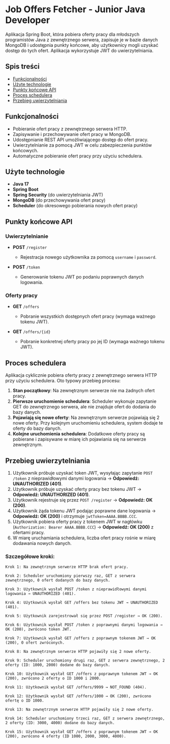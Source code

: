 # Job Offers Fetcher - Junior Java Developer

Aplikacja Spring Boot, która pobiera oferty pracy dla młodszych programistów Java z zewnętrznego serwera, zapisuje je w bazie danych MongoDB i udostępnia punkty końcowe, aby użytkownicy mogli uzyskać dostęp do tych ofert. Aplikacja wykorzystuje JWT do uwierzytelniania.

## Spis treści

- [Funkcjonalności](#funkcjonalności)
- [Użyte technologie](#użyte-technologie)
- [Punkty końcowe API](#punkty-końcowe-api)
- [Proces schedulera](#proces-schedulera)
- [Przebieg uwierzytelniania](#przebieg-uwierzytelniania)

## Funkcjonalności

- Pobieranie ofert pracy z zewnętrznego serwera HTTP.
- Zapisywanie i przechowywanie ofert pracy w MongoDB.
- Udostępnianie REST API umożliwiającego dostęp do ofert pracy.
- Uwierzytelnianie za pomocą JWT w celu zabezpieczenia punktów końcowych.
- Automatyczne pobieranie ofert pracy przy użyciu schedulera.

## Użyte technologie

- **Java 17**
- **Spring Boot**
- **Spring Security** (do uwierzytelniania JWT)
- **MongoDB** (do przechowywania ofert pracy)
- **Scheduler** (do okresowego pobierania nowych ofert pracy)

## Punkty końcowe API

### Uwierzytelnianie

- **POST** `/register`
  - Rejestracja nowego użytkownika za pomocą `username` i `password`.

- **POST** `/token`
  - Generowanie tokenu JWT po podaniu poprawnych danych logowania.

### Oferty pracy

- **GET** `/offers`
  - Pobranie wszystkich dostępnych ofert pracy (wymaga ważnego tokenu JWT).
  
- **GET** `/offers/{id}`
  - Pobranie konkretnej oferty pracy po jej ID (wymaga ważnego tokenu JWT).

## Proces schedulera

Aplikacja cyklicznie pobiera oferty pracy z zewnętrznego serwera HTTP przy użyciu schedulera. Oto typowy przebieg procesu:

1. **Stan początkowy**: Na zewnętrznym serwerze nie ma żadnych ofert pracy.
2. **Pierwsze uruchomienie schedulera**: Scheduler wykonuje zapytanie GET do zewnętrznego serwera, ale nie znajduje ofert do dodania do bazy danych.
3. **Pojawiają się nowe oferty**: Na zewnętrznym serwerze pojawiają się 2 nowe oferty. Przy kolejnym uruchomieniu schedulera, system dodaje te oferty do bazy danych.
4. **Kolejne uruchomienia schedulera**: Dodatkowe oferty pracy są pobierane i zapisywane w miarę ich pojawiania się na serwerze zewnętrznym.

## Przebieg uwierzytelniania

1. Użytkownik próbuje uzyskać token JWT, wysyłając zapytanie `POST /token` z nieprawidłowymi danymi logowania → **Odpowiedź: UNAUTHORIZED (401)**.
2. Użytkownik próbuje uzyskać oferty pracy bez tokenu JWT → **Odpowiedź: UNAUTHORIZED (401)**.
3. Użytkownik rejestruje się przez `POST /register` → **Odpowiedź: OK (200)**.
4. Użytkownik żąda tokenu JWT podając poprawne dane logowania → **Odpowiedź: OK (200)** i otrzymuje `jwtToken=AAAA.BBBB.CCC`.
5. Użytkownik pobiera oferty pracy z tokenem JWT w nagłówku (`Authorization: Bearer AAAA.BBBB.CCC`) → **Odpowiedź: OK (200)** z ofertami pracy.
6. W miarę uruchamiania schedulera, liczba ofert pracy rośnie w miarę dodawania nowych danych.

### Szczegółowe kroki:

```plaintext
Krok 1: Na zewnętrznym serwerze HTTP brak ofert pracy.

Krok 2: Scheduler uruchomiony pierwszy raz, GET z serwera zewnętrznego, 0 ofert dodanych do bazy danych.

Krok 3: Użytkownik wysłał POST /token z nieprawidłowymi danymi logowania → UNAUTHORIZED (401).

Krok 4: Użytkownik wysłał GET /offers bez tokenu JWT → UNAUTHORIZED (401).

Krok 5: Użytkownik zarejestrował się przez POST /register → OK (200).

Krok 6: Użytkownik wysłał POST /token z poprawnymi danymi logowania → OK (200), zwrócono token JWT.

Krok 7: Użytkownik wysłał GET /offers z poprawnym tokenem JWT → OK (200), 0 ofert zwróconych.

Krok 8: Na zewnętrznym serwerze HTTP pojawiły się 2 nowe oferty.

Krok 9: Scheduler uruchomiony drugi raz, GET z serwera zewnętrznego, 2 oferty (ID: 1000, 2000) dodane do bazy danych.

Krok 10: Użytkownik wysłał GET /offers z poprawnym tokenem JWT → OK (200), zwrócono 2 oferty o ID 1000 i 2000.

Krok 11: Użytkownik wysłał GET /offers/9999 → NOT_FOUND (404).

Krok 12: Użytkownik wysłał GET /offers/1000 → OK (200), zwrócono ofertę o ID 1000.

Krok 13: Na zewnętrznym serwerze HTTP pojawiły się 2 nowe oferty.

Krok 14: Scheduler uruchomiony trzeci raz, GET z serwera zewnętrznego, 2 oferty (ID: 3000, 4000) dodane do bazy danych.

Krok 15: Użytkownik wysłał GET /offers z poprawnym tokenem JWT → OK (200), zwrócono 4 oferty (ID 1000, 2000, 3000, 4000).
